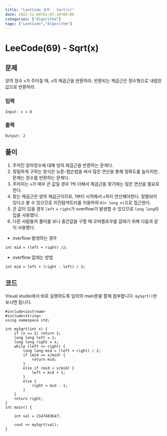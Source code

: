 ```yaml
---
title: "LeetCode 공부 - Sqrt(x)"
date: 2022-12-08T01:07:34+09:00
categories: ["Algorithm"]
tags: ["LeetCode","Algorithm"]
---
```


# LeeCode(69) - Sqrt(x)

## 문제
양의 정수 `x`가 주어질 때, `x`의 제곱근을 반환하라. 반환되는 제곱근은 정수형으로 내림한 값으로 반환하라.

### 입력
```
Input: x = 8
```

### 출력
```
Output: 2
```

## 풀이
1. 주어진 양의정수에 대해 양의 제곱근을 반환하는 문제다.
2. 정밀하게 구하는 방식은 뉴튼-랩슨법을 써서 많은 연산을 통해 정확도를 높이지만, 문제는 정수를 반환하는 문제다.
3. 주어지는 `x`가 매우 큰 값일 경우 1씩 더해서 제곱근을 찾기에는 많은 연산을 필요로 한다.
4. 찾는 제곱근은 양의 제곱근이므로, 1부터 시작해서 `x`까지 연산해야한다. 정렬되어 있다고 볼 수 있으므로 이진탐색트리를 이용하여 `O(n long n)`으로 접근한다.
5. 큰 값이 있을 경우 `left` + `right`가 overflow가 발생할 수 있으므로 `long long`타입을 사용했다.
6. 다른 사람들의 풀이를 보니 중간값을 구할 때 오버플로우를 없애기 위해 다음과 같이 사용했다.
- overflow 발생하는 경우
```
int mid = (left + right) /2;
```
- overflow 없애는 방법
```
int mid = left + (right - left) / 2;
```

## 코드
Visual studio에서 바로 실행하도록 임의의 main문을 함께 첨부합니다. `mySqrt()`만 보시면 됩니다.
```
#include<iostream>
#include<string>
using namespace std;

int mySqrt(int x) {
    if (x == 1) return 1;
    long long left = 1;
    long long right = x;
    while (left <= right) {
        long long mid = (left + right) / 2;
        if (mid == x/mid) {
            return mid;
        }
        else if (mid < x/mid) {
            left = mid + 1;
        }
        else {
            right = mid - 1;
        }
    }
    return right;
}
int main() {

    int val = 2147483647;
    
    cout << mySqrt(val);
}
```

